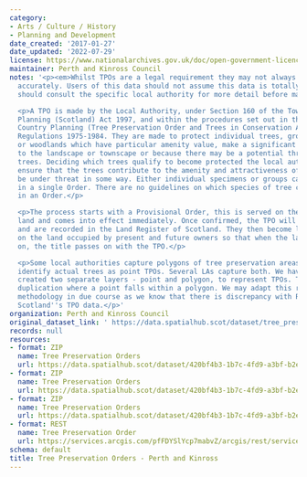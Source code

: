 ```yaml
---
category:
- Arts / Culture / History
- Planning and Development
date_created: '2017-01-27'
date_updated: '2022-07-29'
license: https://www.nationalarchives.gov.uk/doc/open-government-licence/version/3/
maintainer: Perth and Kinross Council
notes: '<p><em>Whilst TPOs are a legal requirement they may not always be digitised
  accurately. Users of this data should not assume this data is totally accurate and
  should consult the specific local authority for more detail before making any decisions</em></p>

  <p>A TPO is made by the Local Authority, under Section 160 of the Town and Country
  Planning (Scotland) Act 1997, and within the procedures set out in the Town and
  Country Planning (Tree Preservation Order and Trees in Conservation Areas) (Scotland)
  Regulations 1975-1984. They are made to protect individual trees, groups of trees
  or woodlands which have particular amenity value, make a significant contribution
  to the landscape or townscape or because there may be a potential threat to the
  trees. Deciding which trees qualify to become protected the local authority must
  ensure that the trees contribute to the amenity and attractiveness of an area and
  be under threat in some way. Either individual specimens or groups can be protected
  in a single Order. There are no guidelines on which species of tree can be included
  in an Order.</p>

  <p>The process starts with a Provisional Order, this is served on the owner of the
  land and comes into effect immediately. Once confirmed, the TPO will remain indefinitely
  and are recorded in the Land Register of Scotland. They then become legal burdens
  on the land occupied by present and future owners so that when the land is sold
  on, the title passes on with the TPO.</p>

  <p>Some local authorities capture polygons of tree preservation areas. Others will
  identify actual trees as point TPOs. Several LAs capture both. We have initially
  created two separate layers - point and polygon, to represent TPOs. This may show
  duplication where a point falls within a polygon. We may adapt this rationale and
  methodology in due course as we know that there is discrepancy with Registers of
  Scotland''s TPO data.</p>'
organization: Perth and Kinross Council
original_dataset_link: ' https://data.spatialhub.scot/dataset/tree_preservation_orders-pk'
records: null
resources:
- format: ZIP
  name: Tree Preservation Orders
  url: https://data.spatialhub.scot/dataset/420bf4b3-1b7c-4fd9-a3bf-b2e604fae001/resource/f5c01628-70dd-455e-8f45-aa43adda53ba/download/treepreservationorders.zip
- format: ZIP
  name: Tree Preservation Orders
  url: https://data.spatialhub.scot/dataset/420bf4b3-1b7c-4fd9-a3bf-b2e604fae001/resource/b30efff3-5528-4508-ba7d-8af7c5e14c0c/download/treepreservationorders.zip
- format: ZIP
  name: Tree Preservation Orders
  url: https://data.spatialhub.scot/dataset/420bf4b3-1b7c-4fd9-a3bf-b2e604fae001/resource/cd0e99a9-cfee-4e9f-b24e-03cb57f1cdb7/download/tree_preservation_order.zip
- format: REST
  name: Tree Preservation Order
  url: https://services.arcgis.com/pfFDYSlYcp7mabvZ/arcgis/rest/services/Tree_Preservation_Order/FeatureServer
schema: default
title: Tree Preservation Orders - Perth and Kinross
---
```

